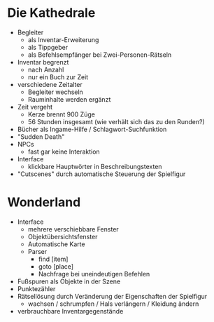 # Die Kathedrale
- Begleiter
  - als Inventar-Erweiterung
  - als Tippgeber
  - als Befehlsempfänger bei Zwei-Personen-Rätseln
- Inventar begrenzt
  - nach Anzahl
  - nur ein Buch zur Zeit
- verschiedene Zeitalter
  - Begleiter wechseln
  - Rauminhalte werden ergänzt
- Zeit vergeht
  - Kerze brennt 900 Züge
  - 56 Stunden insgesamt (wie verhält sich das zu den Runden?)
- Bücher als Ingame-Hilfe / Schlagwort-Suchfunktion
- "Sudden Death"
- NPCs
  - fast gar keine Interaktion
- Interface
  - klickbare Hauptwörter in Beschreibungstexten
- "Cutscenes" durch automatische Steuerung der Spielfigur

# Wonderland
- Interface
  - mehrere verschiebbare Fenster
  - Objektübersichtsfenster
  - Automatische Karte
  - Parser
    - find [item]
    - goto [place]
    - Nachfrage bei uneindeutigen Befehlen
- Fußspuren als Objekte in der Szene
- Punktezähler
- Rätsellösung durch Veränderung der Eigenschaften der Spielfigur
  - wachsen / schrumpfen / Hals verlängern / Kleidung ändern
- verbrauchbare Inventargegenstände
